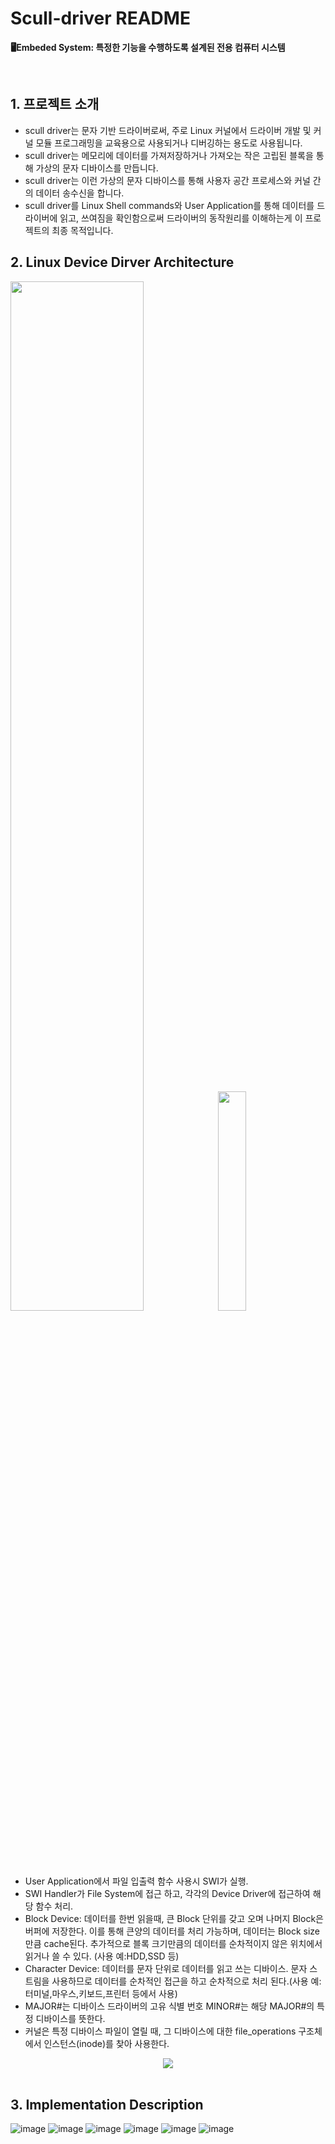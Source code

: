 # Scull-driver README
**🖥️Embeded System: 특정한 기능을 수행하도록 설계된 전용 컴퓨터 시스템**

<br>

## 1. 프로젝트 소개

- scull driver는 문자 기반 드라이버로써, 주로 Linux 커널에서 드라이버 개발 및 커널 모듈 프로그래밍을 교육용으로 사용되거나 디버깅하는 용도로 사용됩니다.
- scull driver는 메모리에 데이터를 가져저장하거나 가져오는 작은 고립된 블록을 통해 가상의 문자 디바이스를 만듭니다.
- scull driver는 이런 가상의 문자 디바이스를 통해 사용자 공간 프로세스와 커널 간의 데이터 송수신을 합니다.
- scull driver를 Linux Shell commands와 User Application를 통해 데이터를 드라이버에 읽고, 쓰여짐을 확인함으로써 드라이버의 동작원리를 이해하는게 이 프로젝트의 최종 목적입니다.
## 2. Linux Device Dirver Architecture
<div>
  <img src="https://github.com/Chochanguk/Embeded-System-Scull-driver/assets/119058637/88d06841-e0b4-443e-b4bb-27c79494352a" width=65%/>
  <img src="https://github.com/Chochanguk/Embeded-System-Scull-driver/assets/119058637/eccf5199-9670-411e-bf14-51e5f251138a" width=30%/>
</div>

- User Application에서 파일 입출력 함수 사용시 SWI가 실행.
- SWI Handler가 File System에 접근 하고, 각각의 Device Driver에 접근하여 해당 함수 처리.
- Block Device: 데이터를 한번 읽을때, 큰 Block 단위를 갖고 오며 나머지 Block은 버퍼에 저장한다. 이를 통해 큰양의 데이터를 처리 가능하며, 데이터는 Block size만큼 cache된다. 추가적으로 블록 크기만큼의 데이터를 순차적이지 않은 위치에서 읽거나 쓸 수 있다. (사용 예:HDD,SSD 등)
- Character Device: 데이터를 문자 단위로 데이터를 읽고 쓰는 디바이스. 문자 스트림을 사용하므로 데이터를 순차적인 접근을 하고 순차적으로 처리 된다.(사용 예: 터미널,마우스,키보드,프린터 등에서 사용)
- MAJOR#는 디바이스 드라이버의 고유 식별 번호 MINOR#는 해당 MAJOR#의 특정 디바이스를 뜻한다.
- 커널은 특정 디바이스 파일이 열릴 때, 그 디바이스에 대한 file_operations 구조체에서 인스턴스(inode)를 찾아 사용한다.
  
<div align="center">
  <img src="https://github.com/Chochanguk/Embeded-System-Scull-driver/assets/119058637/975ef459-3c7d-4a32-b89d-064bd93b5d2c">
</div>

<br>

## 3. Implementation Description
![image](https://github.com/Chochanguk/Embeded-System-Scull-driver/assets/119058637/d627cfb5-d9ba-4d75-beb4-b3f54803472b)
![image](https://github.com/Chochanguk/Embeded-System-Scull-driver/assets/119058637/04c88cd2-0259-47aa-897d-c87994e91f09)
![image](https://github.com/Chochanguk/Embeded-System-Scull-driver/assets/119058637/5df7f49f-57e3-461c-b6b0-9a643789b885)
![image](https://github.com/Chochanguk/Embeded-System-Scull-driver/assets/119058637/bdde6c7e-04ba-4b23-913d-809170a7edd6)
![image](https://github.com/Chochanguk/Embeded-System-Scull-driver/assets/119058637/d04ff61c-b7c9-48a4-a93a-3f71bf9cec1f)
![image](https://github.com/Chochanguk/Embeded-System-Scull-driver/assets/119058637/e10b2cd9-1ba7-4140-b54b-65532dcb66f1)










